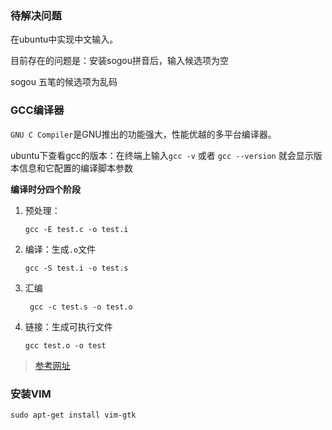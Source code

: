 ### 待解决问题

在ubuntu中实现中文输入。

目前存在的问题是：安装sogou拼音后，输入候选项为空

sogou 五笔的候选项为乱码

### GCC编译器

 `GNU C Compiler`是GNU推出的功能强大，性能优越的多平台编译器。 

 ubuntu下查看gcc的版本：在终端上输入`gcc -v` 或者 `gcc --version` 就会显示版本信息和它配置的编译脚本参数

**编译时分四个阶段**

1. 预处理：

   `gcc -E test.c -o test.i`

2. 编译：生成`.o`文件

    `gcc -S test.i -o test.s`

3. 汇编

   ` gcc -c test.s -o test.o`

4. 链接：生成可执行文件  

    `gcc test.o -o test` 

> [参考网址]( [https://blog.csdn.net/smallerxuan/article/details/81736693?ops_request_misc=%257B%2522request%255Fid%2522%253A%2522158403207919725222441780%2522%252C%2522scm%2522%253A%252220140713.130056874..%2522%257D&request_id=158403207919725222441780&biz_id=0&utm_source=distribute.pc_search_result.none-task](https://blog.csdn.net/smallerxuan/article/details/81736693?ops_request_misc=%7B%22request%5Fid%22%3A%22158403207919725222441780%22%2C%22scm%22%3A%2220140713.130056874..%22%7D&request_id=158403207919725222441780&biz_id=0&utm_source=distribute.pc_search_result.none-task) )

### 安装VIM

`sudo apt-get install vim-gtk`

